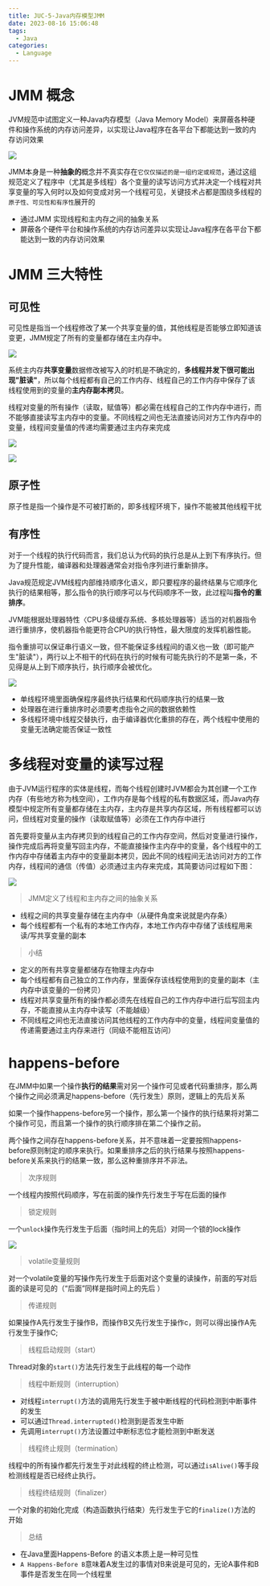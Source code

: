 ```yaml
---
title: JUC-5-Java内存模型JMM
date: 2023-08-16 15:06:48
tags: 
  - Java
categories: 
  - Language
---
```


# JMM 概念

JVM规范中试图定义一种Java内存模型（Java Memory Model）来屏蔽各种硬件和操作系统的内存访问差异，以实现让Java程序在各平台下都能达到一致的内存访问效果

![](https://cyan-images.oss-cn-shanghai.aliyuncs.com/images/06-juc-20230402-39.jpg)

JMM本身是一种**抽象的**概念并不真实存在`它仅仅描述的是一组约定或规范`，通过这组规范定义了程序中（尤其是多线程）各个变量的读写访问方式并决定一个线程对共享变量的写入何时以及如何变成对另一个线程可见，关键技术占都是围绕多线程的`原子性、可见性和有序性`展开的 

* 通过JMM 实现线程和主内存之间的抽象关系
* 屏蔽各个硬件平台和操作系统的内存访问差异以实现让Java程序在各平台下都能达到一致的内存访问效果

# JMM 三大特性

## 可见性

可见性是指当一个线程修改了某一个共享变量的值，其他线程是否能够立即知道该变更，JMM规定了所有的变量都存储在主内存中。



![](https://cyan-images.oss-cn-shanghai.aliyuncs.com/images/06-juc-20230402-40.jpg)

系统主内存**共享变量**数据修改被写入的时机是不确定的，**多线程并发下很可能出现"脏读"**，所以每个线程都有自己的工作内存、线程自己的工作内存中保存了该线程使用到的变量的**主内存副本拷贝**。

线程对变量的所有操作（读取，赋值等）都必需在线程自己的工作内存中进行，而不能够直接读写主内存中的变量。不同线程之间也无法直接访问对方工作内存中的变量，线程间变量值的传递均需要通过主内存来完成

![](https://cyan-images.oss-cn-shanghai.aliyuncs.com/images/06-juc-20230402-41.jpg)

![](https://cyan-images.oss-cn-shanghai.aliyuncs.com/images/06-juc-20230402-42.jpg)



## 原子性

原子性是指一个操作是不可被打断的，即多线程环境下，操作不能被其他线程干扰

## 有序性

对于一个线程的执行代码而言，我们总认为代码的执行总是从上到下有序执行。但为了提升性能，编译器和处理器通常会对指令序列进行重新排序。

Java规范规定JVM线程内部维持顺序化语义，即只要程序的最终结果与它顺序化执行的结果相等，那么指令的执行顺序可以与代码顺序不一致，此过程叫**指令的重排序**。

JVM能根据处理器特性〈CPU多级缓存系统、多核处理器等）适当的对机器指令进行重排序，使机器指令能更符合CPU的执行特性，最大限度的发挥机器性能。

指令重排可以保证串行语义一致，但不能保证多线程间的语义也一致（即可能产生"脏读"），两行以上不相干的代码在执行的时候有可能先执行的不是第一条，不见得是从上到下顺序执行，执行顺序会被优化。

![](https://cyan-images.oss-cn-shanghai.aliyuncs.com/images/06-juc-20230402-43.jpg)

* 单线程环境里面确保程序最终执行结果和代码顺序执行的结果一致
* 处理器在进行重排序时必须要考虑指令之间的数据依赖性
* 多线程环境中线程交替执行，由于编译器优化重排的存在，两个线程中使用的变量无法确定能否保证一致性

# 多线程对变量的读写过程

由于JVM运行程序的实体是线程，而每个线程创建时JVM都会为其创建一个工作内存（有些地方称为栈空间），工作内存是每个线程的私有数据区域，而Java内存模型中规定所有变量都存储在主内存，主内存是共享内存区域，所有线程都可以访问，但线程对变量的操作（读取赋值等）必须在工作内存中进行

首先要将变量从主内存拷贝到的线程自己的工作内存空间，然后对变量进行操作，操作完成后再将变量写回主内存，不能直接操作主内存中的变量，各个线程中的工作内存中存储着主内存中的变量副本拷贝，因此不同的线程间无法访问对方的工作内存，线程间的通信（传值）必须通过主内存来完成，其简要访问过程如下图：

![](https://cyan-images.oss-cn-shanghai.aliyuncs.com/images/06-juc-20230402-44.jpg)

> JMM定义了线程和主内存之间的抽象关系

* 线程之间的共享变量存储在主内存中（从硬件角度来说就是内存条）
* 每个线程都有一个私有的本地工作内存，本地工作内存中存储了该线程用来读/写共享变量的副本

> 小结

* 定义的所有共享变量都储存在物理主内存中
* 每个线程都有自己独立的工作内存，里面保存该线程使用到的变量的副本（主内存中该变量的一份拷贝）
* 线程对共享变量所有的操作都必须先在线程自己的工作内存中进行后写回主内存，不能直接从主内存中读写（不能越级）
* 不同线程之间也无法直接访问其他线程的工作内存中的变量，线程间变量值的传递需要通过主内存来进行（同级不能相互访问）

# happens-before

在JMM中如果一个操作**执行的结果**需对另一个操作可见或者代码重排序，那么两个操作之间必须满足happens-before（先行发生）原则，逻辑上的先后关系

如果一个操作happens-before另一个操作，那么第一个操作的执行结果将对第二个操作可见，而且第一个操作的执行顺序排在第二个操作之前。

两个操作之间存在happens-before关系，并不意味着一定要按照happens-before原则制定的顺序来执行。如果重排序之后的执行结果与按照happens-before关系来执行的结果一致，那么这种重排序并不非法。

> 次序规则

一个线程内按照代码顺序，写在前面的操作先行发生于写在后面的操作

> 锁定规则

一个`unlock`操作先行发生于后面（指时间上的先后）对同一个锁的lock操作

![](https://cyan-images.oss-cn-shanghai.aliyuncs.com/images/06-juc-20230402-45.jpg)

> volatile变量规则

对一个volatile变量的写操作先行发生于后面对这个变量的读操作，前面的写对后面的读是可见的（“后面”同样是指时间上的先后 ）

> 传递规则

如果操作A先行发生于操作B，而操作B又先行发生于操作c，则可以得出操作A先行发生于操作C;

> 线程启动规则（start）

Thread对象的`start()`方法先行发生于此线程的每一个动作

> 线程中断规则（interruption）

* 对线程`interrupt()`方法的调用先行发生于被中断线程的代码检测到中断事件的发生
* 可以通过`Thread.interrupted()`检测到是否发生中断
* 先调用`interrupt()`方法设置过中断标志位才能检测到中断发送

> 线程终止规则（termination）

线程中的所有操作都先行发生于对此线程的终止检测，可以通过`isAlive()`等手段检测线程是否已经终止执行。

> 线程终结规则（finalizer）

一个对象的初始化完成（构造函数执行结束）先行发生于它的`finalize()`方法的开始

> 总结

* 在Java里面Happens-Before 的语义本质上是一种可见性
* `A Happens-Before B`意味着A发生过的事情对B来说是可见的，无论A事件和B事件是否发生在同一个线程里

